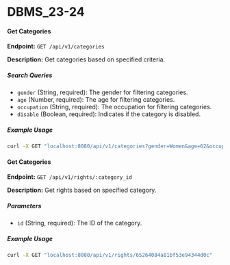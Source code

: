 # DBMS_23-24

#### Get Categories

**Endpoint:** `GET /api/v1/categories`

**Description:** Get categories based on specified criteria.

##### Search Queries

- `gender` (String, required): The gender for filtering categories.
- `age` (Number, required): The age for filtering categories.
- `occupation` (String, required): The occupation for filtering categories.
- `disable` (Boolean, required): Indicates if the category is disabled.

##### Example Usage

```bash
curl -X GET "localhost:8080/api/v1/categories?gender=Women&age=62&occupation=Student&disable=true"
```

#### Get Categories

**Endpoint:** `GET /api/v1/rights/:category_id`

**Description:** Get rights based on specified category.

##### Parameters

- `id` (String, required): The ID of the category.

##### Example Usage

```bash
curl -X GET "localhost:8080/api/v1/rights/65264084a81bf53e94344d0c"
```
